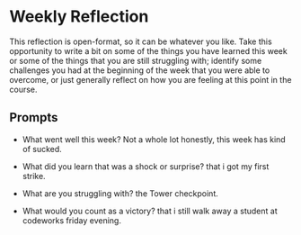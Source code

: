 # Weekly Reflection
This reflection is open-format, so it can be whatever you like. Take this opportunity to write a bit on some of the things you have learned this week or some of the things that you are still struggling with; identify some challenges you had at the beginning of the week that you were able to overcome, or just generally reflect on how you are feeling at this point in the course.

## Prompts
- What went well this week?
Not a whole lot honestly, this week has kind of sucked.

- What did you learn that was a shock or surprise?
that i got my first strike.

- What are you struggling with?
the Tower checkpoint.

- What would you count as a victory?
that i still walk away a student at codeworks friday evening.
